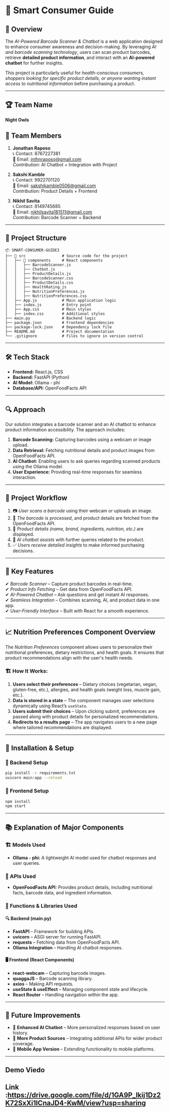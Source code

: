# 🛒 Smart Consumer Guide

## 🌟 Overview  
The *AI-Powered Barcode Scanner & Chatbot* is a web application designed to enhance consumer awareness and decision-making. By leveraging *AI and barcode scanning technology*, users can scan product barcodes, retrieve **detailed product information**, and interact with an **AI-powered chatbot** for further insights.  

This project is particularly useful for *health-conscious consumers, shoppers looking for specific product details, or anyone wanting instant access to nutritional information* before purchasing a product.  

---

## 🏆 Team Name  
**Night Owls**

## 👥 Team Members  
1. **Jonathan Raposo**  
   📞 Contact: 8767227381  
   📧 Email: jnthnraposo@gmail.com  
   *Contribution:* AI Chatbot + Integration with Project  

2. **Sakshi Kamble**  
   📞 Contact: 9922701120  
   📧 Email: sakshikamble0506@gmail.com  
   *Contribution:* Product Details + Frontend  

3. **Nikhil Savita**  
   📞 Contact: 8149745685  
   📧 Email: nikhilsavita181511@gmail.com  
   *Contribution:* Barcode Scanner + Backend  

---

## 📂 Project Structure

```
📦 SMART-CONSUMER-GUIDE3
├── 📁 src                # Source code for the project
│   ├── 📁 components     # React components
│   │   ├── BarcodeScanner.js
│   │   ├── Chatbot.js
│   │   ├── ProductDetails.js
│   │   ├── BarcodeScanner.css
│   │   ├── ProductDetails.css
│   │   ├── HealthRating.js
│   │   ├── NutritionPreferences.js
│   │   ├── NutritionPreferences.css
│   ├── App.js           # Main application logic
│   ├── index.js         # Entry point
│   ├── App.css          # Main styles
│   ├── index.css        # Additional styles
├── main.py              # Backend logic
├── package.json         # Frontend dependencies
├── package-lock.json    # Dependency lock file
├── README.md            # Project documentation
└── .gitignore           # Files to ignore in version control
```

---

## 🛠 Tech Stack
- **Frontend:** React.js, CSS
- **Backend:** FastAPI (Python)
- **AI Model:** Ollama - phi
- **Database/API:** OpenFoodFacts API

---

## 🔍 Approach
Our solution integrates a barcode scanner and an AI chatbot to enhance product information accessibility. The approach includes:

1. **Barcode Scanning:** Capturing barcodes using a webcam or image upload.
2. **Data Retrieval:** Fetching nutritional details and product images from OpenFoodFacts API.
3. **AI Chatbot:** Enabling users to ask queries regarding scanned products using the Ollama model.
4. **User Experience:** Providing real-time responses for seamless interaction.

---

## 📌 Project Workflow  
1. 📷 *User scans a barcode* using their webcam or uploads an image.  
2. 📡 *The barcode is processed*, and product details are fetched from the OpenFoodFacts API.  
3. 📝 *Product details (name, brand, ingredients, nutrition, etc.)* are displayed.  
4. 🤖 *AI chatbot assists* with further queries related to the product.  
5. ✅ *Users receive detailed insights* to make informed purchasing decisions.  

---

## 🌟 Key Features  
✔ *Barcode Scanner* – Capture product barcodes in real-time.  
✔ *Product Info Fetching* – Get data from OpenFoodFacts API.  
✔ *AI-Powered Chatbot* – Ask questions and get instant AI responses.  
✔ *Seamless Integration* – Combines scanning, AI, and product data in one app.  
✔ *User-Friendly Interface* – Built with React for a smooth experience.  

---

## 📈 Nutrition Preferences Component Overview

The *Nutrition Preferences* component allows users to personalize their nutritional preferences, dietary restrictions, and health goals. It ensures that product recommendations align with the user's health needs.

### 🏗 How It Works:
1. **Users select their preferences** – Dietary choices (vegetarian, vegan, gluten-free, etc.), allergies, and health goals (weight loss, muscle gain, etc.).
2. **Data is stored in a state** – The component manages user selections dynamically using React’s `useState`.
3. **Users submit their choices** – Upon clicking submit, preferences are passed along with product details for personalized recommendations.
4. **Redirects to a results page** – The app navigates users to a new page where tailored recommendations are displayed.

---

## 🚀 Installation & Setup

### ⿡ Backend Setup
```sh
pip install -r requirements.txt
uvicorn main:app --reload
```

### ⿢ Frontend Setup
```sh
npm install
npm start
```

---

## 📚 Explanation of Major Components

### 🏗 Models Used
- **Ollama - phi:** A lightweight AI model used for chatbot responses and user queries.

### 📡 APIs Used
- **OpenFoodFacts API:** Provides product details, including nutritional facts, barcode data, and ingredient information.

### 🔧 Functions & Libraries Used

#### 🔍 **Backend (main.py)**
- **FastAPI** – Framework for building APIs.
- **uvicorn** – ASGI server for running FastAPI.
- **requests** – Fetching data from OpenFoodFacts API.
- **Ollama Integration** – Handling AI chatbot responses.

#### 🖥 **Frontend (React Components)**
- **react-webcam** – Capturing barcode images.
- **quaggaJS** – Barcode scanning library.
- **axios** – Making API requests.
- **useState & useEffect** – Managing component state and lifecycle.
- **React Router** – Handling navigation within the app.

---

## 📢 Future Improvements
- 📌 **Enhanced AI Chatbot** – More personalized responses based on user history.
- 📌 **More Product Sources** – Integrating additional APIs for wider product coverage.
- 📌 **Mobile App Version** – Extending functionality to mobile platforms.

---


## Demo Viedo 
Link :https://drive.google.com/file/d/1GA9P_lkij1Dz2K72SxXi1ICnaJD4-KwM/view?usp=sharing
---

